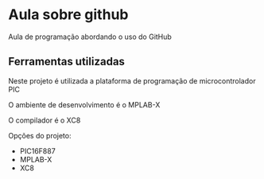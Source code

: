 # Aula sobre github

Aula de programação abordando o uso do GitHub

## Ferramentas utilizadas

Neste projeto é utilizada a plataforma de programação de microcontrolador PIC

O ambiente de desenvolvimento é o MPLAB-X

O compilador é o XC8

Opções do projeto:

* PIC16F887
* MPLAB-X
* XC8


